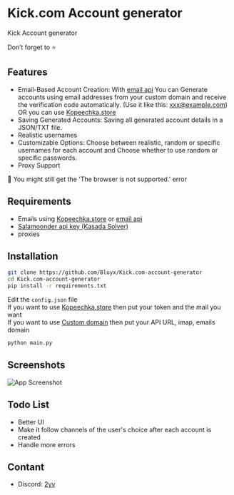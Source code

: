 # Kick.com Account generator
Kick Account generator

Don’t forget to ⭐️
## Features
- Email-Based Account Creation: With <a href="https://github.com/Bluyx/email-api">email api</a> You can Generate accounts using email addresses from your custom domain and receive the verification code automatically. (Use it like this: xxx@example.com) OR you can use <a href="https://kopeechka.store/?ref=28978">Kopeechka.store</a>
- Saving Generated Accounts: Saving all generated account details in a JSON/TXT file.
- Realistic usernames
- Customizable Options: Choose between realistic, random or specific usernames for each account and Choose whether to use random or specific passwords.
- Proxy Support

🔴 You might still get the 'The browser is not supported.' error

## Requirements
- Emails using <a href="https://kopeechka.store/?ref=28978">Kopeechka.store</a> or <a href="https://github.com/Bluyx/email-api">email api</a>
- <a href="https://salamoonder.com/">Salamoonder api key (Kasada Solver)</a>
- proxies

## Installation
```bash
git clone https://github.com/Bluyx/Kick.com-account-generator
cd Kick.com-account-generator
pip install -r requirements.txt
```
Edit the `config.json` file<br>
If you want to use <a href="https://kopeechka.store/?ref=28978">Kopeechka.store</a> then put your token and the mail you want<br>
If you want to use <a href="https://github.com/Bluyx/email-api">Custom domain</a> then put your API URL, imap, emails domain 
```bash
python main.py
```    
## Screenshots
![App Screenshot](https://cdn.discordapp.com/attachments/1192914223232188486/1220084042955882577/ss.png?ex=660da6cf&is=65fb31cf&hm=a86c0ca0677c375c6446311a282be6c5065a286cd32b0f93af023e6d6365e525&)


## Todo List
- Better UI
- Make it follow channels of the user's choice after each account is created
- Handle more errors

## Contant
- Discord: <a href="https://discord.com/users/251794521908576257">2yv</a>
